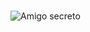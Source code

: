 # 

![Amigo secreto ](https://github.com/user-attachments/assets/14df6fb6-3274-4588-b6e3-486963ea4844)




